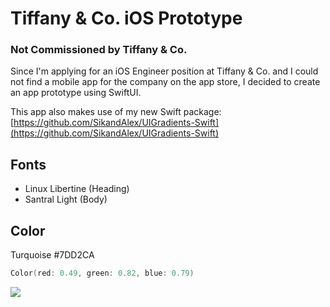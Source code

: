 # Tiffany & Co. iOS Prototype 
### Not Commissioned by Tiffany & Co.

Since I'm applying for an iOS Engineer position at Tiffany & Co. and I could not find a mobile app for the company on the app store, I decided to create an app prototype using SwiftUI.

This app also makes use of my new Swift package: [https://github.com/SikandAlex/UIGradients-Swift](https://github.com/SikandAlex/UIGradients-Swift)

## Fonts

* Linux Libertine (Heading)
* Santral Light (Body)

## Color
Turquoise #7DD2CA
```swift
Color(red: 0.49, green: 0.82, blue: 0.79)
```


![](https://lh3.googleusercontent.com/K1DF6NtsWKOfXfapQoysqkY098qd5yRf1-ORZ-ZgzbRhdg1eqnbCzUsRP_1RlqLvy8mNcQGVwnlpfjfxgw3i58PfJJ3xwGZrBlhnZf0kUbSpkOX1bhLqNhgTxvRPlOJuzBA3IaJXpsk=w1200)
